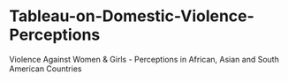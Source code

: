 # Tableau-on-Domestic-Violence-Perceptions
Violence Against Women &amp; Girls - Perceptions in African, Asian and South American Countries 
